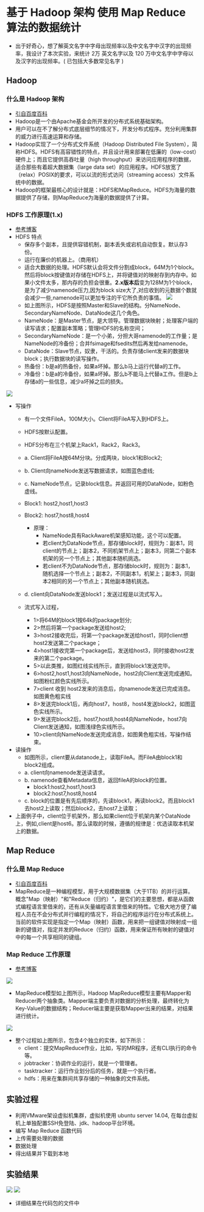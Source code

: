 # 基于 Hadoop 架构 使用 Map Reduce 算法的数据统计

- 出于好奇心，想了解英文名字中字母出现频率以及中文名字中汉字的出现频率，我设计了本次实验，来统计 2万 英文名字以及 120 万中文名字中字母以及汉字的出现频率。( 已包括大多数常见名字 )

## Hadoop

### 什么是 Hadoop 架构

- [引自百度百科](https://baike.baidu.com/item/Hadoop)
- Hadoop是一个由Apache基金会所开发的分布式系统基础架构。
- 用户可以在不了解分布式底层细节的情况下，开发分布式程序。充分利用集群的威力进行高速运算和存储。
- Hadoop实现了一个分布式文件系统（Hadoop Distributed File System），简称HDFS。HDFS有高容错性的特点，并且设计用来部署在低廉的（low-cost）硬件上；而且它提供高吞吐量（high throughput）来访问应用程序的数据，适合那些有着超大数据集（large data set）的应用程序。HDFS放宽了（relax）POSIX的要求，可以以流的形式访问（streaming access）文件系统中的数据。
- Hadoop的框架最核心的设计就是：HDFS和MapReduce。HDFS为海量的数据提供了存储，则MapReduce为海量的数据提供了计算。

### HDFS 工作原理(1.x)

- [参考博客](http://www.daniubiji.cn/archives/596)
- HDFS 特点
  - 保存多个副本，且提供容错机制，副本丢失或宕机自动恢复。默认存3份。
  - 运行在廉价的机器上。（商用机）
  - 适合大数据的处理。HDFS默认会将文件分割成block，64M为1个block。然后将block按键值对存储在HDFS上，并将键值对的映射存到内存中。如果小文件太多，那内存的负担会很重。**2.x版本后**变为128M为1个block，是为了减少namenode压力,因为block size大了,对应收到的元数据个数就会减少一些,namenode可以更加专注的干它所负责的事情。
  ![](https://github.com/Chris-Ju/Picture/blob/master/HDFSMasterSlave.jpg?raw=true)
  - 如上图所示，HDFS是按照Master和Slave的结构。分NameNode、SecondaryNameNode、DataNode这几个角色。
  - NameNode：是Master节点，是大领导。管理数据块映射；处理客户端的读写请求；配置副本策略；管理HDFS的名称空间；
  - SecondaryNameNode：是一个小弟，分担大哥namenode的工作量；是NameNode的冷备份；合并fsimage和fsedits然后再发给namenode。
  - DataNode：Slave节点，奴隶，干活的。负责存储client发来的数据块block；执行数据块的读写操作。
  - 热备份：b是a的热备份，如果a坏掉。那么b马上运行代替a的工作。
  - 冷备份：b是a的冷备份，如果a坏掉。那么b不能马上代替a工作。但是b上存储a的一些信息，减少a坏掉之后的损失。

![](https://github.com/Chris-Ju/Picture/blob/master/HDFS%E5%8E%9F%E7%90%86.jpg?raw=true)

- 写操作
  - 有一个文件FileA，100M大小。Client将FileA写入到HDFS上。
  - HDFS按默认配置。
  - HDFS分布在三个机架上Rack1，Rack2，Rack3。
  - a. Client将FileA按64M分块。分成两块，block1和Block2;
  - b. Client向nameNode发送写数据请求，如图蓝色虚线;
  - c. NameNode节点，记录block信息。并返回可用的DataNode，如粉色虚线。
  - Block1: host2,host1,host3
  - Block2: host7,host8,host4
    - 原理：
      - NameNode具有RackAware机架感知功能，这个可以配置。
      - 若client为DataNode节点，那存储block时，规则为：副本1，同client的节点上；副本2，不同机架节点上；副本3，同第二个副本机架的另一个节点上；其他副本随机挑选。
      - 若client不为DataNode节点，那存储block时，规则为：副本1，随机选择一个节点上；副本2，不同副本1，机架上；副本3，同副本2相同的另一个节点上；其他副本随机挑选。

  - d. client向DataNode发送block1；发送过程是以流式写入。
  - 流式写入过程，
    - 1>将64M的block1按64k的package划分;
    - 2>然后将第一个package发送给host2;
    - 3>host2接收完后，将第一个package发送给host1，同时client想host2发送第二个package；
    - 4>host1接收完第一个package后，发送给host3，同时接收host2发来的第二个package。
    - 5>以此类推，如图红线实线所示，直到将block1发送完毕。
    - 6>host2,host1,host3向NameNode，host2向Client发送完成通知。如图粉红颜色实线所示。
    - 7>client 收到 host2发来的消息后，向namenode发送已完成消息。如图黄色粗实线
    - 8>发送完block1后，再向host7，host8，host4发送block2，如图蓝色实线所示。
    - 9>发送完block2后，host7,host8,host4向NameNode，host7向Client发送通知，如图浅绿色实线所示。
    - 10>client向NameNode发送完成消息，如图黄色粗实线，写操作结束。
- 读操作
  - 如图所示，client要从datanode上，读取FileA。而FileA由block1和block2组成。
  - a. client向namenode发送读请求。
  - b. namenode查看Metadata信息，返回fileA的block的位置。
    - block1:host2,host1,host3
    - block2:host7,host8,host4
  - c. block的位置是有先后顺序的，先读block1，再读block2。而且block1去host2上读取；然后block2，去host7上读取；
- 上面例子中，client位于机架外，那么如果client位于机架内某个DataNode上，例如,client是host6。那么读取的时候，遵循的规律是：优选读取本机架上的数据。

## Map Reduce

### 什么是 Map Reduce

- [引自百度百科](https://baike.baidu.com/item/MapReduce)
- MapReduce是一种编程模型，用于大规模数据集（大于1TB）的并行运算。概念"Map（映射）"和"Reduce（归约）"，是它们的主要思想，都是从函数式编程语言里借来的，还有从矢量编程语言里借来的特性。它极大地方便了编程人员在不会分布式并行编程的情况下，将自己的程序运行在分布式系统上。 当前的软件实现是指定一个Map（映射）函数，用来把一组键值对映射成一组新的键值对，指定并发的Reduce（归约）函数，用来保证所有映射的键值对中的每一个共享相同的键组。

### Map Reduce 工作原理

- [参考博客](https://blog.csdn.net/recommender_system/article/details/42024205)

![](https://github.com/Chris-Ju/Picture/blob/master/MapReduce.jpg?raw=true)

- MapReduce模型如上图所示，Hadoop MapReduce模型主要有Mapper和Reducer两个抽象类。Mapper端主要负责对数据的分析处理，最终转化为Key-Value的数据结构；Reducer端主要是获取Mapper出来的结果，对结果进行统计。

![](https://github.com/Chris-Ju/Picture/blob/master/MapReduce%E5%8E%9F%E7%90%86.jpg?raw=true)

- 整个过程如上图所示，包含4个独立的实体，如下所示：
  - client：提交MapReduce作业，比如，写的MR程序，还有CLI执行的命令等。
  - jobtracker：协调作业的运行，就是一个管理者。
  - tasktracker：运行作业划分后的任务，就是一个执行者。
  - hdfs：用来在集群间共享存储的一种抽象的文件系统。

## 实验过程

- 利用VMware架设虚拟机集群，虚拟机使用 ubuntu server 14.04, 在每台虚拟机上单独配置SSH免登陆、jdk、hadoop平台环境。
- 编写 Map Reduce 函数代码
- 上传需要处理的数据
- 数据处理
- 得出结果并下载到本地

## 实验结果

![](https://github.com/Chris-Ju/Picture/blob/master/LetterInEnglishName.png?raw=true)
![](https://github.com/Chris-Ju/Picture/blob/master/LetterInChineseName.png?raw=true)

- 详细结果在代码包的文件中
